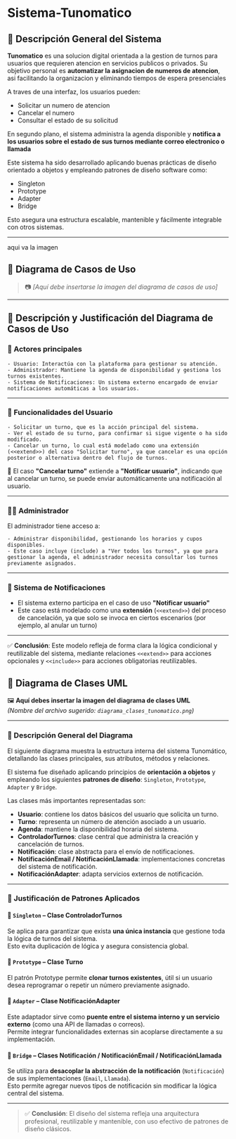 # Sistema-Tunomatico


## 📌 Descripción General del Sistema

**Tunomatico** es una solucion digital orientada a la gestion de turnos para usuarios que requieren atencion en servicios publicos o privados.
Su objetivo personal es **automatizar la asignacion de numeros de atencion**, asi facilitando la organizacion y eliminando tiempos de espera presenciales 

A traves de una interfaz, los usuarios pueden:
- Solicitar un numero de atencion
- Cancelar el numero 
- Consultar el estado de su solicitud

En segundo plano, el sistema administra la agenda disponible y **notifica a los usuarios sobre el estado de sus turnos mediante correo electronico o llamada**

Este sistema ha sido desarrollado aplicando buenas prácticas de diseño orientado a objetos y empleando patrones de diseño software como:
- Singleton
- Prototype
- Adapter 
- Bridge

Esto asegura una estructura escalable, mantenible y fácilmente integrable con otros sistemas.

---

aqui va la imagen

## 📌 Diagrama de Casos de Uso

> 📷 *[Aquí debe insertarse la imagen del diagrama de casos de uso]*

---

## 🧠 Descripción y Justificación del Diagrama de Casos de Uso

### 👥 Actores principales

    - Usuario: Interactúa con la plataforma para gestionar su atención.
    - Administrador: Mantiene la agenda de disponibilidad y gestiona los turnos existentes.
    - Sistema de Notificaciones: Un sistema externo encargado de enviar notificaciones automáticas a los usuarios.

--- 

### 🧑 Funcionalidades del Usuario

    - Solicitar un turno, que es la acción principal del sistema.
    - Ver el estado de su turno, para confirmar si sigue vigente o ha sido modificado.
    - Cancelar un turno, lo cual está modelado como una extensión (<<extend>>) del caso "Solicitar turno", ya que cancelar es una opción posterior o alternativa dentro del flujo de turnos.
    
📌 El caso **"Cancelar turno"** extiende a **"Notificar usuario"**, indicando que al cancelar un turno, se puede enviar automáticamente una notificación al usuario.

---

### 👨‍💼 Administrador

El administrador tiene acceso a:

    - Administrar disponibilidad, gestionando los horarios y cupos disponibles.
    - Este caso incluye (include) a "Ver todos los turnos", ya que para gestionar la agenda, el administrador necesita consultar los turnos previamente asignados.

---

### 🔔 Sistema de Notificaciones

- El sistema externo participa en el caso de uso **"Notificar usuario"**  
- Este caso está modelado como una **extensión** (`<<extend>>`) del proceso de cancelación, ya que solo se invoca en ciertos escenarios (por ejemplo, al anular un turno)

---

✅ **Conclusión**: Este modelo refleja de forma clara la lógica condicional y reutilizable del sistema, mediante relaciones `<<extend>>` para acciones opcionales y `<<include>>` para acciones obligatorias reutilizables.


## 🧩 Diagrama de Clases UML


🖼️ **Aquí debes insertar la imagen del diagrama de clases UML**  
 *(Nombre del archivo sugerido: `diagrama_clases_tunomatico.png`)*

---

### 🧠 Descripción General del Diagrama

El siguiente diagrama muestra la estructura interna del sistema Tunomático, detallando las clases principales, sus atributos, métodos y relaciones.

El sistema fue diseñado aplicando principios de **orientación a objetos** y empleando los siguientes **patrones de diseño**: `Singleton`, `Prototype`, `Adapter` y `Bridge`.

Las clases más importantes representadas son:

- **Usuario**: contiene los datos básicos del usuario que solicita un turno.
- **Turno**: representa un número de atención asociado a un usuario.
- **Agenda**: mantiene la disponibilidad horaria del sistema.
- **ControladorTurnos**: clase central que administra la creación y cancelación de turnos.
- **Notificación**: clase abstracta para el envío de notificaciones.
- **NotificaciónEmail / NotificaciónLlamada**: implementaciones concretas del sistema de notificación.
- **NotificaciónAdapter**: adapta servicios externos de notificación.

---

### 🔧 Justificación de Patrones Aplicados

#### 🔹 `Singleton` – Clase ControladorTurnos
Se aplica para garantizar que exista **una única instancia** que gestione toda la lógica de turnos del sistema.  
Esto evita duplicación de lógica y asegura consistencia global.

#### 🔹 `Prototype` – Clase Turno
El patrón Prototype permite **clonar turnos existentes**, útil si un usuario desea reprogramar o repetir un número previamente asignado.

#### 🔹 `Adapter` – Clase NotificaciónAdapter
Este adaptador sirve como **puente entre el sistema interno y un servicio externo** (como una API de llamadas o correos).  
Permite integrar funcionalidades externas sin acoplarse directamente a su implementación.

#### 🔹 `Bridge` – Clases Notificación / NotificaciónEmail / NotificaciónLlamada
Se utiliza para **desacoplar la abstracción de la notificación** (`Notificación`) de sus implementaciones (`Email`, `Llamada`).  
Esto permite agregar nuevos tipos de notificación sin modificar la lógica central del sistema.

---

> ✅ **Conclusión**: El diseño del sistema refleja una arquitectura profesional, reutilizable y mantenible, con uso efectivo de patrones de diseño clásicos.

